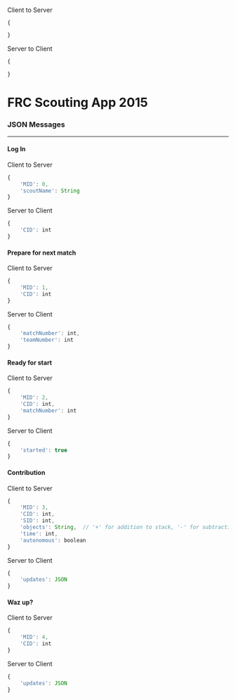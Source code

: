 ####  ####
Client to Server
```javascript
{

}
```
Server to Client
```javascript
{

}
```

# FRC Scouting App 2015 #
### JSON Messages ###
---
#### Log In ####
Client to Server
```javascript
{
    'MID': 0,
    'scoutName': String
}
```
Server to Client
```javascript
{
    'CID': int
}
```

#### Prepare for next match  ####
Client to Server
```javascript
{
    'MID': 1,
    'CID': int
}
```
Server to Client
```javascript
{
    'matchNumber': int,
    'teamNumber': int
}
```

#### Ready for start ####
Client to Server
```javascript
{
    'MID': 2,
    'CID': int,
    'matchNumber': int
}
```
Server to Client
```javascript
{
    'started': true
}
```


#### Contribution ####
Client to Server
```javascript
{
    'MID': 3,
    'CID': int,
    'SID': int,
    'objects': String,  // '+' for addition to stack, '-' for subtraction from stack, and 'x' for knocked over removal
    'time': int,
    'autonomous': boolean
}
```
Server to Client
```javascript
{
    'updates': JSON
}
```

#### Waz up? ####
Client to Server
```javascript
{
    'MID': 4,
    'CID': int
}
```
Server to Client
```javascript
{
    'updates': JSON
}
```
